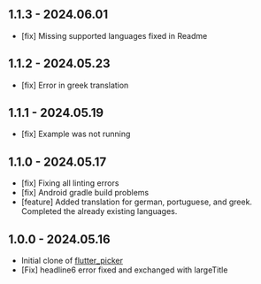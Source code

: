## 1.1.3 - 2024.06.01

* [fix] Missing supported languages fixed in Readme

## 1.1.2 - 2024.05.23

* [fix] Error in greek translation

## 1.1.1 - 2024.05.19

* [fix] Example was not running

## 1.1.0 - 2024.05.17

* [fix] Fixing all linting errors
* [fix] Android gradle build problems
* [feature] Added translation for german, portuguese, and greek. Completed the already existing languages.

## 1.0.0 - 2024.05.16

* Initial clone of [flutter_picker](https://github.com/yangyxd/flutter_picker)
* [Fix] headline6 error fixed and exchanged with largeTitle
